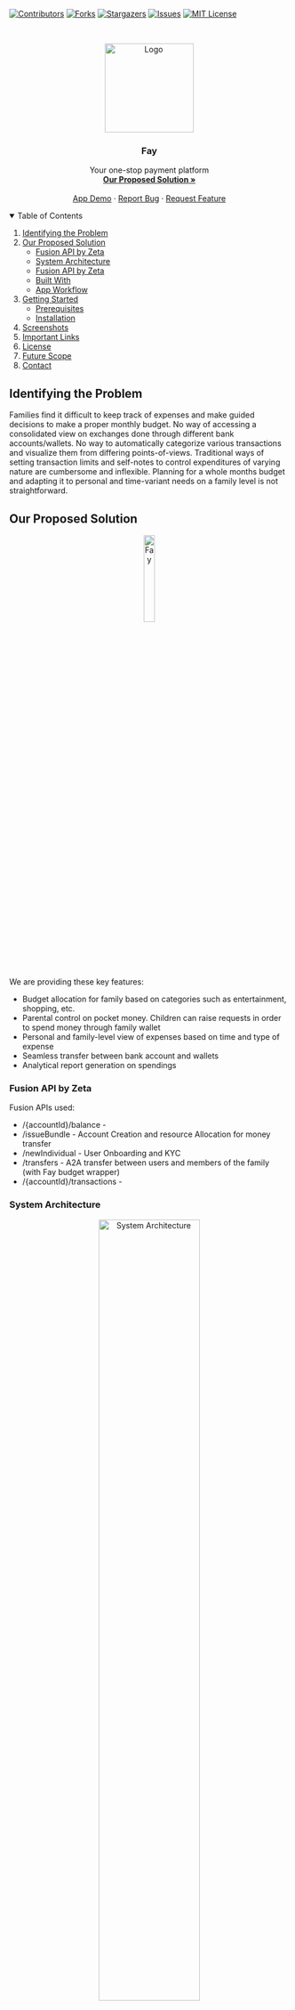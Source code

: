 [![Contributors][contributors-shield]][contributors-url]
[![Forks][forks-shield]][forks-url]
[![Stargazers][stars-shield]][stars-url]
[![Issues][issues-shield]][issues-url]
[![MIT License][license-shield]][license-url]



<!-- PROJECT LOGO -->
<br />
<p align="center">
    <a href="https://github.com/BetaDryRun/Family-Budget-App">
        <img src="ss/app-icon.png" alt="Logo" height="160">
    </a>

  <h3 align="center">Fay</h3>

  <p align="center">
    Your one-stop payment platform
    <br />
    <a href="#our-proposed-solution"><strong>Our Proposed Solution »</strong></a>
    <br />
    <br />
    <a href="https://github.com/BetaDryRun/Family-Budget-App">App Demo</a>
    ·
    <a href="https://github.com/BetaDryRun/Family-Budget-App/issues">Report Bug</a>
    ·
    <a href="https://github.com/BetaDryRun/Family-Budget-App/issues">Request Feature</a>
  </p>
</p>



<!-- TABLE OF CONTENTS -->
<details open="open">
    <summary>Table of Contents</summary>
    <ol>
        <li>
            <a href="#identifying-the-problem">Identifying the Problem</a>
        </li>
        <li>
            <a href="#our-proposed-solution">Our Proposed Solution</a>
            <ul>
                <li><a href="#fusion-api-by-zeta">Fusion API by Zeta</a></li>
            </ul>
             <ul>
                <li><a href="#system-architecture">System Architecture</a></li>
            </ul>
             <ul>
                <li><a href="#fusion-api-by-zeta">Fusion API by Zeta</a></li>
            </ul>
            <ul>
                <li><a href="#built-with">Built With</a></li>
            </ul>
            <ul>
                <li><a href="#app-workflow">App Workflow</a></li>
            </ul>
        </li>
        <li>
            <a href="#getting-started">Getting Started</a>
            <ul>
                <li><a href="#prerequisites">Prerequisites</a></li>
                <li><a href="#installation">Installation</a></li>
            </ul>
        </li>
        <li><a href="#screenshots">Screenshots</a></li>
        <li><a href="#important-links">Important Links</a></li>
        <li><a href="#license">License</a></li>
        <li><a href="#future-scope">Future Scope</a></li>
        <li><a href="#contact">Contact</a></li>
    </ol>
</details>


## Identifying the Problem

Families find it difficult to keep track of expenses and make guided decisions to make a proper monthly budget.
No way of accessing a consolidated view on exchanges done through different bank accounts/wallets.
No way to automatically categorize various transactions and visualize them from differing points-of-views.
Traditional ways of setting transaction limits and self-notes to control expenditures of varying nature are cumbersome and inflexible.
Planning for a whole months budget and adapting it to personal and time-variant needs on a family level is not straightforward.


<!-- ABOUT THE PROJECT -->
## Our Proposed Solution

<p align ="center">
    <img src="ss/zeta.gif" width = "20%" alt="Fay"/>
</p>

We are providing these key features:

* Budget allocation for family based on categories such as entertainment, shopping, etc.
* Parental control on pocket money. Children can raise requests in order to spend money through family wallet
* Personal and family-level view of expenses based on time and type of expense
* Seamless transfer between bank account and wallets
* Analytical report generation on spendings

### Fusion API by Zeta

Fusion APIs used:
* /{accountId}/balance - 
* /issueBundle - Account Creation and resource Allocation for money transfer
* /newIndividual - User Onboarding and KYC
* /transfers - A2A transfer between users and members of the family (with Fay budget wrapper)
* /{accountId}/transactions - 

### System Architecture

<p align="center">
  <a href="https://github.com/BetaDryRun/Family-Budget-App">
    <img src="ss/system-architecture.png" alt="System Architecture" width="60%">
  </a>
</p>


### Built With

* [Fusion API by Zeta](https://fusion.tech/docs/)
* [Springboot](https://spring.io/projects/spring-boot)
* [React Native](https://reactnative.dev/)
* [MongoDB](https://www.mongodb.com/)
* Machine Learning


### App Workflow

<p align="center">
  <a href="https://github.com/BetaDryRun/Family-Budget-App">
    <img src="ss/app-workflow.png" alt="App workflow" width="80%">
  </a>
</p>

<!-- GETTING STARTED -->
## Getting Started

This is an example of how you may give instructions on setting up your project locally.
To get a local copy up and running follow these simple example steps.

### Prerequisites

You will need these preinstalled:
* yarn
  ```sh
  npm install --global yarn
  ```
* maven

### Installation

1. Clone the repo
   ```sh
   git clone https://github.com/BetaDryRun/Family-Budget-App.git
   ```
2. To run backend
   ```sh
   cd back-end/
   mvn clean install
   java -jar back-end-0.0.1-SNAPSHOT.jar
   ```
3. To run frontend
   ```sh
   cd front-end/
   yarn start
   ```


<!-- USAGE EXAMPLES -->
## Screenshots

<p float="left">
  <img src="ss/1.jpg" width="25%" style="margin-right: 50px;"/>
  <img src="ss/3.jpg" width="25%" style="margin-right: 50px;"/> 
  <img src="ss/4.jpg" width="25%" style="margin-right: 50px;"/>
</p>
<p>
  <img src="ss/5.jpg" width="25%" style="margin-right: 50px;"/>
  <img src="ss/9.jpg" width="25%" style="margin-right: 50px;"/>
  <img src="ss/15.jpg" width="25%" style="margin-right: 50px;"/>
</p>

## Important Links

* <a href="http://localhost:8080/swagger-ui.html">Swagger Documentation</a>
* Demo


<!-- LICENSE -->
## License

Distributed under the MIT License. See `LICENSE` for more information.


## Future Scope

1. ML driven tagging of transaction. Custom tags can be created to personalize analytics.
2. Easy creation of “pot” for saving money towards a goal.
3. Giving recommendation on saving and investment.

<!-- CONTACT -->
## Contact

**Team Name**: DryRun

**Project Link**: [https://github.com/BetaDryRun/Family-Budget-App](https://github.com/BetaDryRun/Family-Budget-App)



<!-- MARKDOWN LINKS & IMAGES -->
<!-- https://www.markdownguide.org/basic-syntax/#reference-style-links -->
[repository-url]: https://github.com/BetaDryRun/Family-Budget-App
[contributors-shield]: https://img.shields.io/github/contributors/BetaDryRun/Family-Budget-App.svg?style=for-the-badge
[contributors-url]: https://github.com/BetaDryRun/Family-Budget-App/graphs/contributors
[forks-shield]: https://img.shields.io/github/forks/BetaDryRun/Family-Budget-App.svg?style=for-the-badge
[forks-url]: https://github.com/BetaDryRun/Family-Budget-App/network/members
[stars-shield]: https://img.shields.io/github/stars/BetaDryRun/Family-Budget-App.svg?style=for-the-badge
[stars-url]: https://github.com/BetaDryRun/Family-Budget-App/stargazers
[issues-shield]: https://img.shields.io/github/issues/BetaDryRun/Family-Budget-App.svg?style=for-the-badge
[issues-url]: https://github.com/BetaDryRun/Family-Budget-App/issues
[license-shield]: https://img.shields.io/github/license/BetaDryRun/Family-Budget-App?style=for-the-badge
[license-url]: https://github.com/BetaDryRun/Family-Budget-App/blob/master/LICENSE.txt
[product-screenshot]: images/screenshot.png